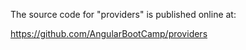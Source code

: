 The source code for "providers" is published online at:

https://github.com/AngularBootCamp/providers

